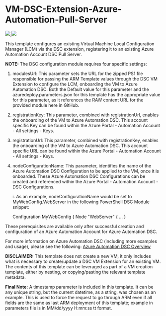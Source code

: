 # VM-DSC-Extension-Azure-Automation-Pull-Server

<a href="https://portal.azure.com/#create/Microsoft.Template/uri/https%3A%2F%2Fraw.githubusercontent.com%2FTVDKoni%2Fazure-quickstart-templates%2Fmaster%2Fdsc-extension-azure-automation-pullserver%2Fazuredeploy.json" target="_blank">
    <img src="http://azuredeploy.net/deploybutton.png"/>
</a>
<a href="http://armviz.io/#/?load=https%3A%2F%2Fraw.githubusercontent.com%2FTVDKoni%2Fazure-quickstart-templates%2Fmaster%2Fdsc-extension-azure-automation-pullserver%2Fazuredeploy.json" target="_blank">
    <img src="http://armviz.io/visualizebutton.png"/>
</a>

This template configures an existing Virtual Machine Local Configuration Manager (LCM) via the DSC extension, registering it to an existing Azure Automation Account DSC Pull Server.

<b>NOTE:</b> The DSC configuration module requires four specific settings:

1. modulesUrl: This parameter sets the URL for the zipped PS1 file responsible for passing the ARM Template values through the DSC VM Extension to configure the LCM, onboarding the VM to Azure Automation DSC. Both the Default value for this parameter and the azuredeploy.parameters.json for this template has the appropriate value for this parameter, as it references the RAW content URL for the provided module here in GitHub.

2. registrationKey: This parameter, combined with registrationUrl, enables the onboarding of the VM to Azure Automation DSC. This account specific Key can be found within the Azure Portal - Automation Account - All settings - Keys.

3. registrationUrl: This parameter, combined with registrationKey, enables the onboarding of the VM to Azure Automation DSC. This account specific URL can be found within the Azure Portal - Automation Account - All settings - Keys.

4. nodeConfigurationName: This parameter, identifies the name of the Azure Automation DSC Configuration to be applied to the VM, once it is onboarded. These Azure Automation DSC Configurations can be created and referenced within the Azure Portal - Automation Account - DSC Configurations.

   i. As an example, nodeConfigurationName would be set to MyWebConfig.WebServer in the following PowerShell DSC Module snippet:

      Configuration MyWebConfig {
           Node "WebServer" {
		   ...
           }

These prerequisites are available only after successful creation and configuration of an Azure Automation Account for Azure Automation DSC.

For more information on Azure Automation DSC (including more examples and usage), please see the following: <a href="http://aka.ms/DSCLearnMore" target="_blank">Azure Automation DSC Overview</a>

<b>DISCLAIMER:</b> This template does not create a new VM, it only includes what is necessary to create/update a DSC VM Extension for an existing VM. The contents of this template can be leveraged as part of a VM creation template, either by nesting, or copying/pasting the relevant template metadata.

<b>Final Note:</b> A timestamp parameter is included in this template. It can be any unique string, but the current datetime, as a string, was chosen as an example. This is used to force the request to go through ARM even if all fields are the same as last ARM deployment of this template; example in parameters file is in MM/dd/yyyy H:mm:ss tt format.